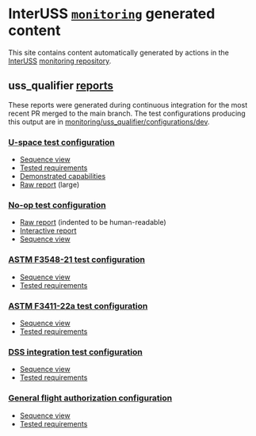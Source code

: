 # InterUSS [`monitoring`](https://github.com/interuss/monitoring) generated content

This site contains content automatically generated by actions in the [InterUSS](https://interussplatform.org) [monitoring repository](https://github.com/interuss/monitoring).

## uss_qualifier [reports](https://github.com/interuss/monitoring/tree/main/monitoring/uss_qualifier/reports)

These reports were generated during continuous integration for the most recent PR merged to the main branch.  The test configurations producing this output are in [monitoring/uss_qualifier/configurations/dev](https://github.com/interuss/monitoring/tree/main/monitoring/uss_qualifier/configurations/dev).

### [U-space test configuration](https://github.com/interuss/monitoring/blob/main/monitoring/uss_qualifier/configurations/dev/uspace.yaml)

* [Sequence view](./artifacts/uss_qualifier/reports/uspace/sequence)
* [Tested requirements](./artifacts/uss_qualifier/reports/uspace/requirements)
* [Demonstrated capabilities](./artifacts/uss_qualifier/reports/uspace/capabilities.html)
* [Raw report](./artifacts/uss_qualifier/reports/uspace/report.json) (large)

### [No-op test configuration](https://github.com/interuss/monitoring/blob/main/monitoring/uss_qualifier/configurations/dev/noop.yaml)

* [Raw report](./artifacts/uss_qualifier/reports/noop/report.json) (indented to be human-readable)
* [Interactive report](./artifacts/uss_qualifier/reports/noop/report.html)
* [Sequence view](./artifacts/uss_qualifier/reports/noop/sequence)

### [ASTM F3548-21 test configuration](https://github.com/interuss/monitoring/blob/main/monitoring/uss_qualifier/configurations/dev/f3548_self_contained.yaml)

* [Sequence view](./artifacts/uss_qualifier/reports/f3548/sequence)
* [Tested requirements](./artifacts/uss_qualifier/reports/f3548/gate3)

### [ASTM F3411-22a test configuration](https://github.com/interuss/monitoring/blob/main/monitoring/uss_qualifier/configurations/dev/netrid_v22a.yaml)

* [Sequence view](./artifacts/uss_qualifier/reports/netrid_v22a/sequence)
* [Tested requirements](./artifacts/uss_qualifier/reports/netrid_v22a/requirements)

### [DSS integration test configuration](https://github.com/interuss/monitoring/blob/main/monitoring/uss_qualifier/configurations/dev/dss_probing.yaml)

* [Sequence view](./artifacts/uss_qualifier/reports/dss_probing/sequence)
* [Tested requirements](./artifacts/uss_qualifier/reports/dss_probing/requirements)

### [General flight authorization configuration](https://github.com/interuss/monitoring/blob/main/monitoring/uss_qualifier/configurations/dev/general_flight_auth.yaml)

* [Sequence view](./artifacts/uss_qualifier/reports/general_flight_auth/sequence)
* [Tested requirements](./artifacts/uss_qualifier/reports/general_flight_auth/requirements)
